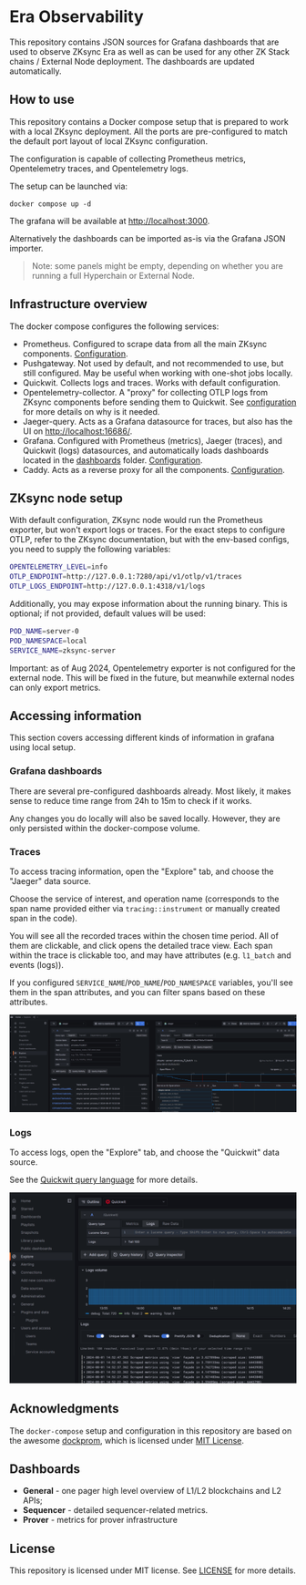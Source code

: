 # Era Observability

This repository contains JSON sources for Grafana dashboards that are used to observe ZKsync Era as well as can be 
used for any other ZK Stack chains / External Node deployment. The dashboards are updated automatically.

## How to use

This repository contains a Docker compose setup that is prepared to work with a local ZKsync deployment.
All the ports are pre-configured to match the default port layout of local ZKsync configuration.

The configuration is capable of collecting Prometheus metrics, Opentelemetry traces, and Opentelemetry logs.

The setup can be launched via:

```
docker compose up -d
```

The grafana will be available at [http://localhost:3000](http://localhost:3000).

Alternatively the dashboards can be imported as-is via the Grafana JSON importer. 

> Note: some panels might be empty, depending on whether you are running a full Hyperchain or External Node.

## Infrastructure overview

The docker compose configures the following services:

- Prometheus. Configured to scrape data from all the main ZKsync components. [Configuration](./etc/prometheus/prometheus.yml).
- Pushgateway. Not used by default, and not recommended to use, but still configured. May be useful when working with one-shot jobs
  locally.
- Quickwit. Collects logs and traces. Works with default configuration.
- Opentelemetry-collector. A "proxy" for collecting OTLP logs from ZKsync components before sending them to Quickwit.
  See [configuration](./etc/opentelemetry-collector/config.yaml) for more details on why is it needed.
- Jaeger-query. Acts as a Grafana datasource for traces, but also has the UI on [http://localhost:16686/](http://localhost:16686/).
- Grafana. Configured with Prometheus (metrics), Jaeger (traces), and Quickwit (logs) datasources, and automatically loads
  dashboards located in the [dashboards](./dashboards/) folder. [Configuration](./etc/grafana/).
- Caddy. Acts as a reverse proxy for all the components. [Configuration](./etc/caddy/Caddyfile).

## ZKsync node setup

With default configuration, ZKsync node would run the Prometheus exporter, but won't export logs or traces.
For the exact steps to configure OTLP, refer to the ZKsync documentation, but with the env-based configs, you need to supply the following
variables:

```bash
OPENTELEMETRY_LEVEL=info
OTLP_ENDPOINT=http://127.0.0.1:7280/api/v1/otlp/v1/traces
OTLP_LOGS_ENDPOINT=http://127.0.0.1:4318/v1/logs
```

Additionally, you may expose information about the running binary. This is optional; if not provided, default values will be used:

```bash
POD_NAME=server-0
POD_NAMESPACE=local
SERVICE_NAME=zksync-server
```

Important: as of Aug 2024, Opentelemetry exporter is not configured for the external node. This will be fixed in the future, but meanwhile
external nodes can only export metrics.

## Accessing information

This section covers accessing different kinds of information in grafana using local setup.

### Grafana dashboards

There are several pre-configured dashboards already. Most likely, it makes sense to reduce time range from 24h to 15m to check if it works.

Any changes you do locally will also be saved locally. However, they are only persisted within the docker-compose volume.

### Traces

To access tracing information, open the "Explore" tab, and choose the "Jaeger" data source.

Choose the service of interest, and operation name (corresponds to the span name provided either via `tracing::instrument` or manually created
span in the code).

You will see all the recorded traces within the chosen time period. All of them are clickable, and click opens the detailed trace view. Each
span within the trace is clickable too, and may have attributes (e.g. `l1_batch` and events (logs)).

If you configured `SERVICE_NAME`/`POD_NAME`/`POD_NAMESPACE` variables, you'll see them in the span attributes, and you can filter spans
based on these attributes.

![Tracing example](./static/jaeger_tracing.png)

### Logs

To access logs, open the "Explore" tab, and choose the "Quickwit" data source.

See the [Quickwit query language](https://quickwit.io/docs/reference/query-language) for more details.

![Logs example](./static/quickwit_logs.png)

## Acknowledgments

The `docker-compose` setup and configuration in this repository are based on the awesome [dockprom](https://github.com/stefanprodan/dockprom),
which is licensed under [MIT License](https://github.com/stefanprodan/dockprom/blob/master/LICENSE).

## Dashboards

* **General** - one pager high level overview of L1/L2 blockchains and L2 APIs;
* **Sequencer** - detailed sequencer-related metrics.
* **Prover** - metrics for prover infrastructure

## License

This repository is licensed under MIT license. See [LICENSE](./LICENSE) for more details.
